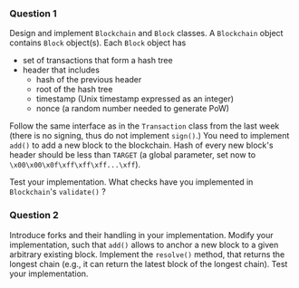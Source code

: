 ### Question 1
Design and implement `Blockchain` and `Block` classes. A `Blockchain` object
contains `Block` object(s). Each `Block` object has

- set of transactions that form a hash tree
- header that includes
    - hash of the previous header
    - root of the hash tree
    - timestamp (Unix timestamp expressed as an integer)
    - nonce (a random number needed to generate PoW)

Follow the same interface as in the `Transaction` class from the last week
(there is no signing, thus do not implement `sign()`.)
You need to implement `add()` to add a new block to the blockchain.
Hash of every new block's header should be less than `TARGET` (a global parameter,
set now to `\x00\x00\x0f\xff\xff\xff...\xff`).

Test your implementation.
What checks have you implemented in `Blockchain`'s `validate()` ?


### Question 2

Introduce forks and their handling in your implementation.  Modify your
implementation, such that `add()` allows to anchor a new block to a given
arbitrary existing block.  Implement the `resolve()` method, that returns the
longest chain (e.g., it can return the latest block of the longest chain).  Test
your implementation.
